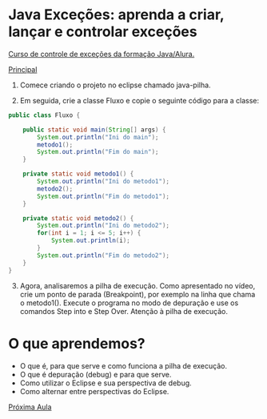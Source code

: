 # Java Exceções: aprenda a criar, lançar e controlar exceções

[Curso de controle de exceções da formação Java/Alura.](https://cursos.alura.com.br/course/java-excecoes)

[Principal](https://github.com/pvreboucas/java-excecoes/tree/main)


1) Comece criando o projeto no eclipse chamado java-pilha.

2) Em seguida, crie a classe Fluxo e copie o seguinte código para a classe:

```java
public class Fluxo {

    public static void main(String[] args) {
        System.out.println("Ini do main");
        metodo1();
        System.out.println("Fim do main");
    }

    private static void metodo1() {
        System.out.println("Ini do metodo1");
        metodo2();
        System.out.println("Fim do metodo1");
    }

    private static void metodo2() {
        System.out.println("Ini do metodo2");
        for(int i = 1; i <= 5; i++) {
            System.out.println(i);
        }
        System.out.println("Fim do metodo2");        
    }
}
```

3) Agora, analisaremos a pilha de execução. Como apresentado no vídeo, crie um ponto de parada (Breakpoint), por exemplo na linha que chama o metodo1().
Execute o programa no modo de depuração e use os comandos Step into e Step Over. Atenção à pilha de execução.

# O que aprendemos?

* O que é, para que serve e como funciona a pilha de execução.
* O que é depuração (debug) e para que serve.
* Como utilizar o Eclipse e sua perspectiva de debug.
* Como alternar entre perspectivas do Eclipse.


[Próxima Aula](https://github.com/pvreboucas/java-excecoes/tree/aula-2)
